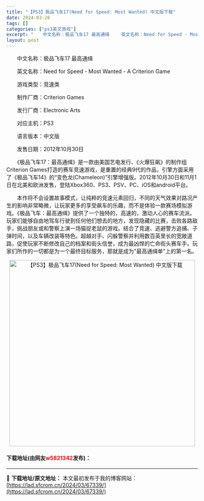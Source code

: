 ```yaml
---
title: "【PS3】极品飞车17(Need for Speed: Most Wanted) 中文版下载"
date: 2024-03-28
tags: []
categories: ["ps3英文游戏"]
excerpt: "　　中文名称：极品飞车17 最高通缉 　　英文名称：Need for Speed - Most Wanted - A Criterion Game 　　游戏类型：竞速类 　　制作厂商：Criterion Games 　　发行厂商：Electronic Arts 　　对应主机：PS3 　　语言版本：中&hellip;"
layout: post
---
```


 <p>　　中文名称：极品飞车17 最高通缉</p> <p>　　英文名称：Need for Speed - Most Wanted - A Criterion Game</p> <p>　　游戏类型：竞速类</p> <p>　　制作厂商：Criterion Games</p> <p>　　发行厂商：Electronic Arts</p> <p>　　对应主机：PS3</p> <p>　　语言版本：中文版</p> <p>　　发售日期：2012年10月30日</p> <p>　　《极品飞车17：最高通缉》是一款由美国艺电发行、《火爆狂飙》的制作组Criterion Games打造的赛车竞速游戏，是重置的经典9代的作品，引擎方面采用了《极品飞车14》的&ldquo;变色龙(Chameleon)&rdquo;引擎增强版。2012年10月30日和11月1日在北美和欧洲发售，登陆Xbox360、PS3、PSV、PC、iOS和android平台。</p> <p>　　本作将不会设置故事模式，让纯粹的竞速元素回归，不同的天气效果对路况产生的影响非常略微，让玩家更多的享受飙车的乐趣，而不是体验一款赛场模拟游戏。《极品飞车：最高通缉》提供了一个独特的，高速的，激动人心的赛车流派。玩家们能够自由地驾车行驶到任何他们想去的地方，发现隐藏的比赛，击败各路敌手，挑战朋友或和警察上演一场猫捉老鼠的游戏。结合了竞速、逃避警方追捕、子弹时间，以及车辆改装等特色。超越对手、闪躲警察并利用数百英里长的宽敞道路，促使玩家不断修改自己的档案和街头信誉，成为最凶悍的亡命街头赛车手。玩家们所作的一切都是为一个最终目标服务，那就是成为&quot;最高通缉单&quot;上的第一名。</p> <p align="center"><img align="" border="0" src="https://lad.sfcrom.cn/wp-content/uploads/2024/03/20240328_66051c2adbfd6.jpg" width="489" alt="【PS3】极品飞车17(Need for Speed: Most Wanted) 中文版下载" /></p> <p><h4>下载地址(由网友<font color="red">w5821342</font>发布)：</h4></p> 

---
📖 **下载地址/原文地址：** 本文最初发布于我的博客网站：[https://lad.sfcrom.cn/2024/03/67339/](https://lad.sfcrom.cn/2024/03/67339/)
